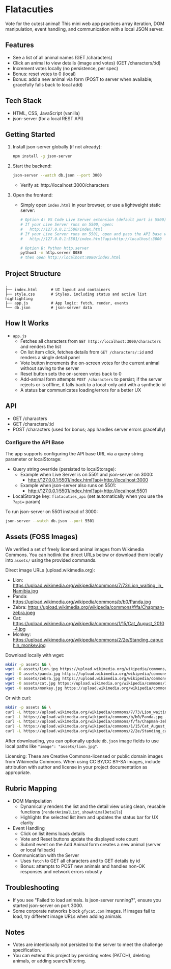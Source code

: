 # Flatacuties

Vote for the cutest animal! This mini web app practices array iteration, DOM manipulation, event handling, and communication with a local JSON server.

## Features

- See a list of all animal names (GET /characters)
- Click an animal to view details (image and votes) (GET /characters/:id)
- Increment votes locally (no persistence, per spec)
- Bonus: reset votes to 0 (local)
- Bonus: add a new animal via form (POST to server when available; gracefully falls back to local add)

## Tech Stack

- HTML, CSS, JavaScript (vanilla)
- json-server (for a local REST API)

## Getting Started

1. Install json-server globally (if not already):
   ```bash
   npm install -g json-server
   ```

2. Start the backend:
   ```bash
   json-server --watch db.json --port 3000
   ```
   - Verify at: http://localhost:3000/characters

3. Open the frontend:
   - Simply open `index.html` in your browser, or use a lightweight static server:
     ```bash
     # Option A: VS Code Live Server extension (default port is 5500)
     # If your Live Server runs on 5500, open:
     #   http://127.0.0.1:5500/index.html
     # If your Live Server runs on 5501, open and pass the API base via query param:
     #   http://127.0.0.1:5501/index.html?api=http://localhost:3000

     # Option B: Python http.server
     python3 -m http.server 8080
     # then open http://localhost:8080/index.html
     ```

## Project Structure

```
.
├── index.html      # UI layout and containers
├── style.css       # Styles, including status and active list highlighting
├── app.js          # App logic: fetch, render, events
└── db.json         # json-server data
```

## How It Works

- `app.js`
  - Fetches all characters from `GET http://localhost:3000/characters` and renders the list
  - On list item click, fetches details from `GET /characters/:id` and renders a single detail panel
  - Vote button increments the on-screen votes for the current animal without saving to the server
  - Reset button sets the on-screen votes back to 0
  - Add-animal form attempts `POST /characters` to persist; if the server rejects or is offline, it falls back to a local-only add with a synthetic id
  - A status bar communicates loading/errors for a better UX

## API

- GET /characters
- GET /characters/:id
- POST /characters (used for bonus; app handles server errors gracefully)

### Configure the API Base

The app supports configuring the API base URL via a query string parameter or localStorage:

- Query string override (persisted to localStorage):
  - Example when Live Server is on 5501 and json-server on 3000:
    - http://127.0.0.1:5501/index.html?api=http://localhost:3000
  - Example when json-server also runs on 5501:
    - http://127.0.0.1:5501/index.html?api=http://localhost:5501
- LocalStorage key: `flatacuties_api` (set automatically when you use the `?api=` param)

To run json-server on 5501 instead of 3000:

```bash
json-server --watch db.json --port 5501
```

## Assets (FOSS Images)

We verified a set of freely licensed animal images from Wikimedia Commons. You can hotlink the direct URLs below or download them locally into `assets/` using the provided commands.

Direct image URLs (upload.wikimedia.org):

- Lion: https://upload.wikimedia.org/wikipedia/commons/7/73/Lion_waiting_in_Namibia.jpg
- Panda: https://upload.wikimedia.org/wikipedia/commons/b/b0/Panda.jpg
- Zebra: https://upload.wikimedia.org/wikipedia/commons/f/fa/Chapman-zebra.jpeg
- Cat: https://upload.wikimedia.org/wikipedia/commons/1/15/Cat_August_2010-4.jpg
- Monkey: https://upload.wikimedia.org/wikipedia/commons/2/2e/Standing_capuchin_monkey.jpg

Download locally with wget:

```bash
mkdir -p assets && \
wget -O assets/lion.jpg https://upload.wikimedia.org/wikipedia/commons/7/73/Lion_waiting_in_Namibia.jpg && \
wget -O assets/panda.jpg https://upload.wikimedia.org/wikipedia/commons/b/b0/Panda.jpg && \
wget -O assets/zebra.jpg https://upload.wikimedia.org/wikipedia/commons/f/fa/Chapman-zebra.jpeg && \
wget -O assets/cat.jpg https://upload.wikimedia.org/wikipedia/commons/1/15/Cat_August_2010-4.jpg && \
wget -O assets/monkey.jpg https://upload.wikimedia.org/wikipedia/commons/2/2e/Standing_capuchin_monkey.jpg
```

Or with curl:

```bash
mkdir -p assets && \
curl -L https://upload.wikimedia.org/wikipedia/commons/7/73/Lion_waiting_in_Namibia.jpg -o assets/lion.jpg && \
curl -L https://upload.wikimedia.org/wikipedia/commons/b/b0/Panda.jpg -o assets/panda.jpg && \
curl -L https://upload.wikimedia.org/wikipedia/commons/f/fa/Chapman-zebra.jpeg -o assets/zebra.jpg && \
curl -L https://upload.wikimedia.org/wikipedia/commons/1/15/Cat_August_2010-4.jpg -o assets/cat.jpg && \
curl -L https://upload.wikimedia.org/wikipedia/commons/2/2e/Standing_capuchin_monkey.jpg -o assets/monkey.jpg
```

After downloading, you can optionally update `db.json` image fields to use local paths like `"image": "assets/lion.jpg"`.

Licensing: These are Creative Commons-licensed or public domain images from Wikimedia Commons. When using CC BY/CC BY-SA images, include attribution with author and license in your project documentation as appropriate.

## Rubric Mapping

- DOM Manipulation
  - Dynamically renders the list and the detail view using clean, reusable functions (`renderAnimalList`, `showAnimalDetails`)
  - Highlights the selected list item and updates the status bar for UX clarity
- Event Handling
  - Click on list items loads details
  - Vote and Reset buttons update the displayed vote count
  - Submit event on the Add Animal form creates a new animal (server or local fallback)
- Communication with the Server
  - Uses `fetch` to GET all characters and to GET details by id
  - Bonus: attempts to POST new animals and handles non-OK responses and network errors robustly

## Troubleshooting

- If you see "Failed to load animals. Is json-server running?", ensure you started json-server on port 3000.
- Some corporate networks block `gfycat.com` images. If images fail to load, try different image URLs when adding animals.

## Notes

- Votes are intentionally not persisted to the server to meet the challenge specification.
- You can extend this project by persisting votes (PATCH), deleting animals, or adding search/filtering.
